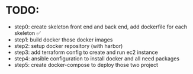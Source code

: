 # TODO:
- step0: create skeleton front end and back end, add dockerfile for each skeleton ✅
- step1: build docker those docker images
- step2: setup docker repository (with harbor)
- step3: add terraform config to create and run ec2 instance 
- step4: ansible configuration to install docker and all need packages
- step5: create docker-compose to deploy those two project 

